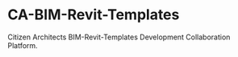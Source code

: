 # CA-BIM-Revit-Templates
Citizen Architects BIM-Revit-Templates Development Collaboration Platform.
